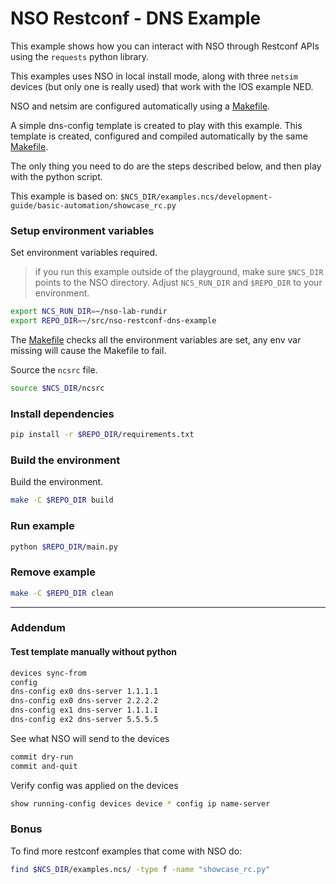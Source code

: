 # NSO Restconf - DNS Example

This example shows how you can interact with NSO through Restconf APIs using the `requests` python library.

This examples uses NSO in local install mode, along with three `netsim` devices (but only one is really used) that work with the IOS example NED.

NSO and netsim are configured automatically using a [Makefile](Makefile).

A simple dns-config template is created to play with this example. This template is created, configured and compiled automatically by the same [Makefile](Makefile).

The only thing you need to do are the steps described below, and then play with the python script.

This example is based on: `$NCS_DIR/examples.ncs/development-guide/basic-automation/showcase_rc.py`

### Setup environment variables

Set environment variables required.

> if you run this example outside of the playground, make sure `$NCS_DIR` points to the NSO directory. Adjust `NCS_RUN_DIR` and `$REPO_DIR` to your environment.

```bash
export NCS_RUN_DIR=~/nso-lab-rundir
export REPO_DIR=~/src/nso-restconf-dns-example
```

The [Makefile](Makefile) checks all the environment variables are set, any env var missing will cause the Makefile to fail.

Source the `ncsrc` file.

```bash
source $NCS_DIR/ncsrc
```

### Install dependencies

```bash
pip install -r $REPO_DIR/requirements.txt
```

### Build the environment

Build the environment.

```bash
make -C $REPO_DIR build
```

### Run example

```bash
python $REPO_DIR/main.py
```

### Remove example

```bash
make -C $REPO_DIR clean
```

---

### Addendum

#### Test template manually without python

```bash
devices sync-from
config
dns-config ex0 dns-server 1.1.1.1
dns-config ex0 dns-server 2.2.2.2
dns-config ex1 dns-server 1.1.1.1
dns-config ex2 dns-server 5.5.5.5
```

See what NSO will send to the devices

```bash
commit dry-run
commit and-quit
```

Verify config was applied on the devices

```bash
show running-config devices device * config ip name-server
```

### Bonus

To find more restconf examples that come with NSO do:

```bash
find $NCS_DIR/examples.ncs/ -type f -name "showcase_rc.py"
```
